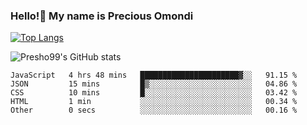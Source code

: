 ### Hello!👋 My name is Precious Omondi 

[![Top Langs](https://github-readme-stats.vercel.app/api/top-langs/?username=Presho99&langs_count=8&theme=dark)](https://github.com/Presho99/github-readme-stats)

![Presho99's GitHub stats](https://github-readme-stats.vercel.app/api?username=Presho99&show_icons=true&theme=dark)

<!--START_SECTION:waka-->

```text
JavaScript   4 hrs 48 mins   ██████████████████████▓░░   91.15 %
JSON         15 mins         █▒░░░░░░░░░░░░░░░░░░░░░░░   04.86 %
CSS          10 mins         █░░░░░░░░░░░░░░░░░░░░░░░░   03.42 %
HTML         1 min           ░░░░░░░░░░░░░░░░░░░░░░░░░   00.34 %
Other        0 secs          ░░░░░░░░░░░░░░░░░░░░░░░░░   00.16 %
```

<!--END_SECTION:waka-->

